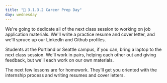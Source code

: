 ```yaml
---
title: "📓 3.1.3.2 Career Prep Day"
day: wednesday
---
```


We're going to dedicate all of the next class session to working on job application materials. We'll write a practice resume and cover letter, and we'll spruce up our LinkedIn and Github profiles.

Students at the Portland or Seattle campus, if you can, bring a laptop to the next class session. We'll work in pairs, helping each other out and giving feedback, but we'll each work on our own materials.

The next few lessons are for homework. They'll get you oriented with the internship process and writing resumes and cover letters.
